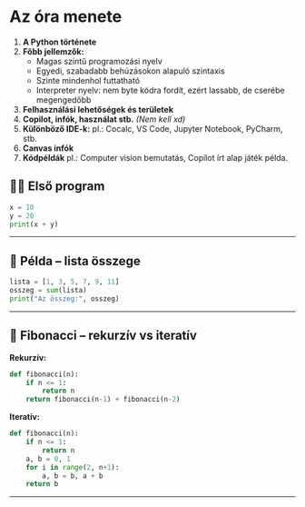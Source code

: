 # Az óra menete

1. **A Python története**
2. **Főbb jellemzők:**
    - Magas szintű programozási nyelv
    - Egyedi, szabadabb behúzásokon alapuló szintaxis
    - Szinte mindenhol futtatható
    - Interpreter nyelv: nem byte kódra fordít, ezért lassabb, de cserébe megengedőbb
3. **Felhasználási lehetőségek és területek**
4. **Copilot, infók, használat stb.** *(Nem kell xd)*
5. **Különböző IDE-k:** pl.: Cocalc, VS Code, Jupyter Notebook, PyCharm, stb.
6. **Canvas infók**
7. **Kódpéldák** pl.: Computer vision bemutatás, Copilot írt alap játék példa.


## 🧑‍💻 Első program

```python
x = 10
y = 20
print(x + y)
```

---

## 🧩 Példa – lista összege

```python
lista = [1, 3, 5, 7, 9, 11]
osszeg = sum(lista)
print("Az összeg:", osszeg)
```

---

## 🔢 Fibonacci – rekurzív vs iteratív

**Rekurzív:**
```python
def fibonacci(n):
    if n <= 1:
        return n
    return fibonacci(n-1) + fibonacci(n-2)
```

**Iteratív:**
```python
def fibonacci(n):
    if n <= 1:
        return n
    a, b = 0, 1
    for i in range(2, n+1):
        a, b = b, a + b
    return b
```

---
